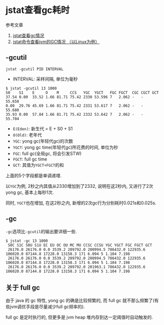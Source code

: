 # jstat查看gc耗时

参考文章

1. [jstat查看gc情况](https://blog.csdn.net/wangshuminjava/article/details/107041189)
2. [ jstat命令查看jvm的GC情况 （以Linux为例）](https://www.cnblogs.com/zhangfengshi/p/11342212.html)

## -gcutil

```
jstat -gcutil PID INTERVAL
```

- INTERVAL: 采样间隔, 单位为毫秒

```console
$ jstat -gcutil 13 1000 
S0    S1    E     O    M     CCS   YGC  YGCT   FGC FGCT  CGC CGCT GCT 
37.54 0.00  33.52 1.66 81.71 75.42 2330 53.596 7   2.062 -   -    55.658 
0.00  29.76 45.69 1.66 81.71 75.42 2331 53.617 7   2.062 -   -    55.680 
35.93 0.00  57.84 1.66 81.71 75.42 2332 53.642 7   2.062 -   -    55.704
```

- `E(Eden)`: 新生代 = E + S0 + S1
- `O(Old)`: 老年代
- `YGC`: yong gc(年轻代gc)的次数
- `YGCT`: yong gc time(年轻代gc)所花费的时间, 单位为秒
- `FGC`: full gc(全局gc, 将会引发STW)
- `FGCT`: full gc time
- `GCT`: 其值为`YGCT+FGCT`的和

上面的5个字段都是单调递增. 

以`YGC`为例, 2秒之内其值从2330增加到了2332, 说明在这2秒内, 又进行了2次 yong gc, 基本上每秒1次. 

同时, `YGCT`也在增加, 在这2秒之内, 新增的2次gc行为分别耗时0.021s和0.025s.

## -gc

`-gc`选项比`-gcutil`的输出要详细一些.

```console
$ jstat -gc 13 1000
 S0C S1C S0U S1U EC EU OC OU MC MU CCSC CCSU YGC YGCT FGC FGCT GCT
 26176.0 26176.0 0.0 3539.2 209792.0 200994.5 786432.0 122935.6 106020.0 87144.8 17228.0 13158.3 171 6.094 5 1.104 7.198
 26176.0 26176.0 0.0 3539.2 209792.0 200994.5 786432.0 122935.6 106020.0 87144.8 17228.0 13158.3 171 6.094 5 1.104 7.198
 26176.0 26176.0 0.0 3539.2 209792.0 201963.1 786432.0 122935.6 106020.0 87144.8 17228.0 13158.3 171 6.094 5 1.104 7.198
```

## 关于 full gc

由于 java 的 gc 特性, yong gc 的确是比较频繁的, 而 full gc 就不那么频繁了(有些jvm调优手段是尽量减少full gc频率的).

full gc 是定时执行的, 但更多是 jvm heap 堆内存到达一定阈值时自动触发的.

